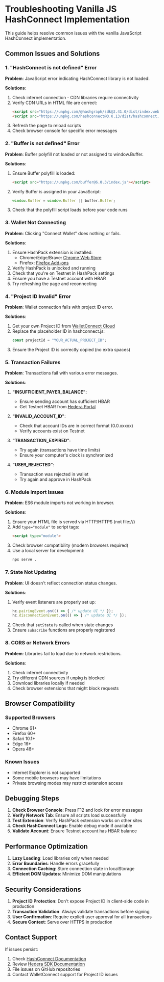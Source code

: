 # Troubleshooting Vanilla JS HashConnect Implementation

This guide helps resolve common issues with the vanilla JavaScript HashConnect implementation.

## Common Issues and Solutions

### 1. "HashConnect is not defined" Error

**Problem**: JavaScript error indicating HashConnect library is not loaded.

**Solutions**:
1. Check internet connection - CDN libraries require connectivity
2. Verify CDN URLs in HTML file are correct:
   ```html
   <script src="https://unpkg.com/@hashgraph/sdk@2.41.0/dist/index.web.js"></script>
   <script src="https://unpkg.com/hashconnect@3.0.13/dist/hashconnect.js"></script>
   ```
3. Refresh the page to reload scripts
4. Check browser console for specific error messages

### 2. "Buffer is not defined" Error

**Problem**: Buffer polyfill not loaded or not assigned to window.Buffer.

**Solutions**:
1. Ensure Buffer polyfill is loaded:
   ```html
   <script src="https://unpkg.com/buffer@6.0.3/index.js"></script>
   ```
2. Verify Buffer is assigned in your JavaScript:
   ```javascript
   window.Buffer = window.Buffer || buffer.Buffer;
   ```
3. Check that the polyfill script loads before your code runs

### 3. Wallet Not Connecting

**Problem**: Clicking "Connect Wallet" does nothing or fails.

**Solutions**:
1. Ensure HashPack extension is installed:
   - Chrome/Edge/Brave: [Chrome Web Store](https://chrome.google.com/webstore/detail/hashpack/gjagmgiddbbciopjhllkdnddhcglnemk)
   - Firefox: [Firefox Add-ons](https://addons.mozilla.org/en-US/firefox/addon/hashpack/)
2. Verify HashPack is unlocked and running
3. Check that you're on Testnet in HashPack settings
4. Ensure you have a Testnet account with HBAR
5. Try refreshing the page and reconnecting

### 4. "Project ID Invalid" Error

**Problem**: Wallet connection fails with project ID error.

**Solutions**:
1. Get your own Project ID from [WalletConnect Cloud](https://cloud.walletconnect.com/)
2. Replace the placeholder ID in hashconnect.js:
   ```javascript
   const projectId = "YOUR_ACTUAL_PROJECT_ID";
   ```
3. Ensure the Project ID is correctly copied (no extra spaces)

### 5. Transaction Failures

**Problem**: Transactions fail with various error messages.

**Solutions**:
1. **"INSUFFICIENT_PAYER_BALANCE"**: 
   - Ensure sending account has sufficient HBAR
   - Get Testnet HBAR from [Hedera Portal](https://portal.hedera.com/)

2. **"INVALID_ACCOUNT_ID"**:
   - Check that account IDs are in correct format (0.0.xxxxx)
   - Verify accounts exist on Testnet

3. **"TRANSACTION_EXPIRED"**:
   - Try again (transactions have time limits)
   - Ensure your computer's clock is synchronized

4. **"USER_REJECTED"**:
   - Transaction was rejected in wallet
   - Try again and approve in HashPack

### 6. Module Import Issues

**Problem**: ES6 module imports not working in browser.

**Solutions**:
1. Ensure your HTML file is served via HTTP/HTTPS (not file://)
2. Add `type="module"` to script tags:
   ```html
   <script type="module">
   ```
3. Check browser compatibility (modern browsers required)
4. Use a local server for development:
   ```bash
   npx serve .
   ```

### 7. State Not Updating

**Problem**: UI doesn't reflect connection status changes.

**Solutions**:
1. Verify event listeners are properly set up:
   ```javascript
   hc.pairingEvent.on(() => { /* update UI */ });
   hc.disconnectionEvent.on(() => { /* update UI */ });
   ```
2. Check that `setState` is called when state changes
3. Ensure `subscribe` functions are properly registered

### 8. CORS or Network Errors

**Problem**: Libraries fail to load due to network restrictions.

**Solutions**:
1. Check internet connectivity
2. Try different CDN sources if unpkg is blocked
3. Download libraries locally if needed
4. Check browser extensions that might block requests

## Browser Compatibility

### Supported Browsers
- Chrome 61+
- Firefox 60+
- Safari 10.1+
- Edge 16+
- Opera 48+

### Known Issues
- Internet Explorer is not supported
- Some mobile browsers may have limitations
- Private browsing modes may restrict extension access

## Debugging Steps

1. **Check Browser Console**: Press F12 and look for error messages
2. **Verify Network Tab**: Ensure all scripts load successfully
3. **Test Extension**: Verify HashPack extension works on other sites
4. **Check HashConnect Logs**: Enable debug mode if available
5. **Validate Account**: Ensure Testnet account has HBAR balance

## Performance Optimization

1. **Lazy Loading**: Load libraries only when needed
2. **Error Boundaries**: Handle errors gracefully
3. **Connection Caching**: Store connection state in localStorage
4. **Efficient DOM Updates**: Minimize DOM manipulations

## Security Considerations

1. **Project ID Protection**: Don't expose Project ID in client-side code in production
2. **Transaction Validation**: Always validate transactions before signing
3. **User Confirmation**: Require explicit user approval for all transactions
4. **Secure Context**: Serve over HTTPS in production

## Contact Support

If issues persist:
1. Check [HashConnect Documentation](https://docs.hashpack.app/)
2. Review [Hedera SDK Documentation](https://docs.hedera.com/)
3. File issues on GitHub repositories
4. Contact WalletConnect support for Project ID issues